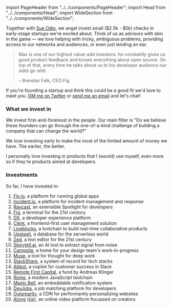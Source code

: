 import PageHeader from "../../components/PageHeader";
import Head from "../../components/Head";
import WideSection from "../../components/WideSection";

<PageHeader title="Angel Investing" mb={0}>
  <Head
    title="Angel Investing – Max Stoiber (@mxstbr)"
    description="I angel invest in early-stage startups I'm excited about. Learn more about how I decide and which investments I've already made!"
    image="https://cdn.splitbee.io/og/57fadbbdf5?headline=Angel%20investing"
  />
</PageHeader>

Together with [Sue Odio](https://sueodio.com), we angel invest small ($2.5k - $5k) checks in early-stage startups we're excited about. Think of us as advisors with skin in the game — we love helping with tricky, ambiguous problems, providing access to our networks and audiences, or even just lending an ear.

> Max is one of our highest value-add investors: he constantly gives us good product feedback and knows everything about open source. On top of that, every time he talks about us to his developer audience our stats go wild.
>
> – Brendan Falk, CEO Fig

If you're founding a startup and think this could be a good fit we'd love to meet you. [DM me on Twitter](https://twitter.com/mxstbr) or <a href="mailto:contact@mxstbr.com">send me an email</a> and let's chat!

### What we invest in

We invest first-and-foremost in the people. Our main filter is "Do we believe these founders can go through the one-of-a-kind challenge of building a company that can change the world?"

We love investing early to make the most of the limited amount of money we have. The earlier, the better.

I personally love investing in products that I (would) use myself, even more so if they're products aimed at developers.

### Investments

So far, I have invested in:

1. [Fly.io](https://fly.io), a platform for running global apps
1. [Incident.io](https://incident.io), a platform for incident management and response
1. [Raycast](https://raycast.com), an extensible Spotlight for developers
1. [Fig](https://fig.io), a terminal for the 21st century
1. [DX](https://getdx.com/), a developer experience platform
1. [Clerk](https://clerk.dev), a frontend-first user management solution
1. [Liveblocks](https://liveblocks.io), a toolchain to build real-time collaborative products
1. [Upstash](https://upstash.com/), a database for the serverless world
1. [Zed](https://zed.dev), a text editor for the 21st century
1. [Storytell.ai](https://storytell.ai), an AI tool to extract signal from noise
1. [Campsite](https://campsite.design), a home for your design team's work-in-progress
1. [Muse](https://museapp.com), a tool for thought for deep work
1. [StackShare](https://stackshare.io), a system of record for tech stacks
1. [Abbot](https://ab.bot), a copilot for customer success in Slack
1. [Remote First Capital](https://www.remotefirstcapital.com/), a fund by Andreas Klinger
1. [Rome](https://rome.tools), a modern JavaScript toolchain
1. [Magic Bell](https://magicbell.io), an embeddable notification system
1. [DevJobs](https://devjobs.at), a job matching platform for developers
1. [Outsmartly](https://www.outsmartly.com/), a CDN for performantly personalizing websites
1. [Along](https://along.video) ([rip](https://twitter.com/alongvideo/status/1610361111513288704)), an online video platform focussed on creators
